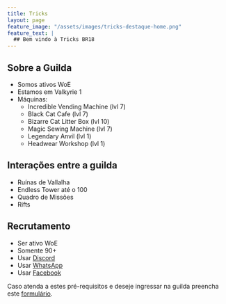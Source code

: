```yaml
---
title: Tricks
layout: page
feature_image: "/assets/images/tricks-destaque-home.png"
feature_text: |
  ## Bem vindo à Tricks BR18
---
```


## Sobre a Guilda

- Somos ativos WoE
- Estamos em Valkyrie 1
- Máquinas:
  - Incredible Vending Machine (lvl 7)
  - Black Cat Cafe (lvl 7)
  - Bizarre Cat Litter Box (lvl 10)
  - Magic Sewing Machine (lvl 7)
  - Legendary Anvil (lvl 1)
  - Headwear Workshop (lvl 1)

## Interações entre a guilda

- Ruínas de Vallalha
- Endless Tower até o 100
- Quadro de Missões
- Rifts

## Recrutamento

- Ser ativo WoE
- Somente 90+
- Usar [Discord](https://discordapp.com/)
- Usar [WhatsApp](https://whatsapp.com/)
- Usar [Facebook](https://facebook.com/)

Caso atenda a estes pré-requisitos e deseje ingressar na guilda preencha este [formulário](https://forms.gle/vrsmRcZbqVgDB3kPA).

